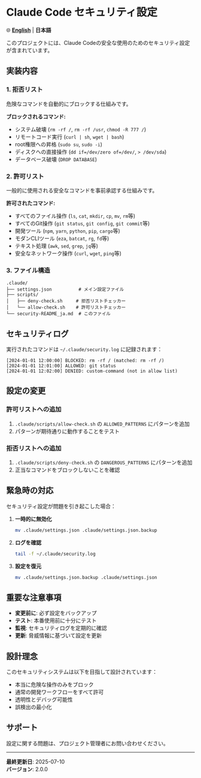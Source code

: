 # Claude Code セキュリティ設定

🌐 **[English](security-README.md)** | **日本語**

このプロジェクトには、Claude Codeの安全な使用のためのセキュリティ設定が含まれています。

## 実装内容

### 1. 拒否リスト
危険なコマンドを自動的にブロックする仕組みです。

**ブロックされるコマンド:**
- システム破壊 (`rm -rf /`, `rm -rf /usr`, `chmod -R 777 /`)
- リモートコード実行 (`curl | sh`, `wget | bash`)
- root権限への昇格 (`sudo su`, `sudo -i`)
- ディスクへの直接操作 (`dd if=/dev/zero of=/dev/`, `> /dev/sda`)
- データベース破壊 (`DROP DATABASE`)

### 2. 許可リスト
一般的に使用される安全なコマンドを事前承認する仕組みです。

**許可されたコマンド:**
- すべてのファイル操作 (`ls`, `cat`, `mkdir`, `cp`, `mv`, `rm`等)
- すべてのGit操作 (`git status`, `git config`, `git commit`等)
- 開発ツール (`npm`, `yarn`, `python`, `pip`, `cargo`等)
- モダンCLIツール (`eza`, `batcat`, `rg`, `fd`等)
- テキスト処理 (`awk`, `sed`, `grep`, `jq`等)
- 安全なネットワーク操作 (`curl`, `wget`, `ping`等)

### 3. ファイル構造

```
.claude/
├── settings.json          # メイン設定ファイル
├── scripts/
│   ├── deny-check.sh     # 拒否リストチェッカー
│   └── allow-check.sh    # 許可リストチェッカー
└── security-README_ja.md  # このファイル
```

## セキュリティログ

実行されたコマンドは `~/.claude/security.log` に記録されます：

```
[2024-01-01 12:00:00] BLOCKED: rm -rf / (matched: rm -rf /)
[2024-01-01 12:01:00] ALLOWED: git status
[2024-01-01 12:02:00] DENIED: custom-command (not in allow list)
```

## 設定の変更

### 許可リストへの追加
1. `.claude/scripts/allow-check.sh` の `ALLOWED_PATTERNS` にパターンを追加
2. パターンが期待通りに動作することをテスト

### 拒否リストへの追加
1. `.claude/scripts/deny-check.sh` の `DANGEROUS_PATTERNS` にパターンを追加
2. 正当なコマンドをブロックしないことを確認

## 緊急時の対応

セキュリティ設定が問題を引き起こした場合：

1. **一時的に無効化**
   ```bash
   mv .claude/settings.json .claude/settings.json.backup
   ```

2. **ログを確認**
   ```bash
   tail -f ~/.claude/security.log
   ```

3. **設定を復元**
   ```bash
   mv .claude/settings.json.backup .claude/settings.json
   ```

## 重要な注意事項

- **変更前に**: 必ず設定をバックアップ
- **テスト**: 本番使用前に十分にテスト
- **監視**: セキュリティログを定期的に確認
- **更新**: 脅威情報に基づいて設定を更新

## 設計理念

このセキュリティシステムは以下を目指して設計されています：
- 本当に危険な操作のみをブロック
- 通常の開発ワークフローをすべて許可
- 透明性とデバッグ可能性
- 誤検出の最小化

## サポート

設定に関する問題は、プロジェクト管理者にお問い合わせください。

---

**最終更新日**: 2025-07-10  
**バージョン**: 2.0.0